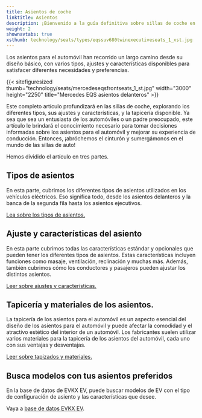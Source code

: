 ```yaml
---
title: Asientos de coche
linktitle: Asientos
description: ¡Bienvenido a la guía definitiva sobre sillas de coche en vehículos eléctricos! Como pasamos una cantidad significativa de tiempo en nuestros vehículos, los asientos en los que nos sentamos desempeñan un papel crucial a la hora de brindar comodidad, apoyo y seguridad durante nuestros viajes.
weight: 2
shownavtabs: true
xsthumb: technology/seats/types/eqssuv680twinexecutiveseats_1_xst.jpg
---
```

<!-- markdownlint-disable MD033 -->

Los asientos para el automóvil han recorrido un largo camino desde su diseño básico, con varios tipos, ajustes y características disponibles para satisfacer diferentes necesidades y preferencias.

{{< sitefiguresized thumb="technology/seats/mercedeseqsfrontseats_1_st.jpg" width="3000" height="2250" title="Mercedes EQS asientos delanteros" >}}

Este completo artículo profundizará en las sillas de coche, explorando los diferentes tipos, sus ajustes y características, y la tapicería disponible. Ya sea que sea un entusiasta de los automóviles o un padre preocupado, este artículo le brindará el conocimiento necesario para tomar decisiones informadas sobre los asientos para el automóvil y mejorar su experiencia de conducción. Entonces, ¡abróchemos el cinturón y sumergámonos en el mundo de las sillas de auto!

Hemos dividido el artículo en tres partes.

## Tipos de asientos

En esta parte, cubrimos los diferentes tipos de asientos utilizados en los vehículos eléctricos. Eso significa todo, desde los asientos delanteros y la banca de la segunda fila hasta los asientos ejecutivos.

[Lea sobre los tipos de asientos.](tipos/)

## Ajuste y características del asiento

En esta parte cubrimos todas las características estándar y opcionales que pueden tener los diferentes tipos de asientos. Estas características incluyen funciones como masaje, ventilación, reclinación y muchas más. Además, también cubrimos cómo los conductores y pasajeros pueden ajustar los distintos asientos.

[Leer sobre ajustes y características.](ajuste/)

## Tapicería y materiales de los asientos.

La tapicería de los asientos para el automóvil es un aspecto esencial del diseño de los asientos para el automóvil y puede afectar la comodidad y el atractivo estético del interior de un automóvil. Los fabricantes suelen utilizar varios materiales para la tapicería de los asientos del automóvil, cada uno con sus ventajas y desventajas.

[Leer sobre tapizados y materiales.](materiales/)

## Busca modelos con tus asientos preferidos

En la base de datos de EVKX EV, puede buscar modelos de EV con el tipo de configuración de asiento y las características que desee.

Vaya a [base de datos EVKX EV](../../evsearch/).
